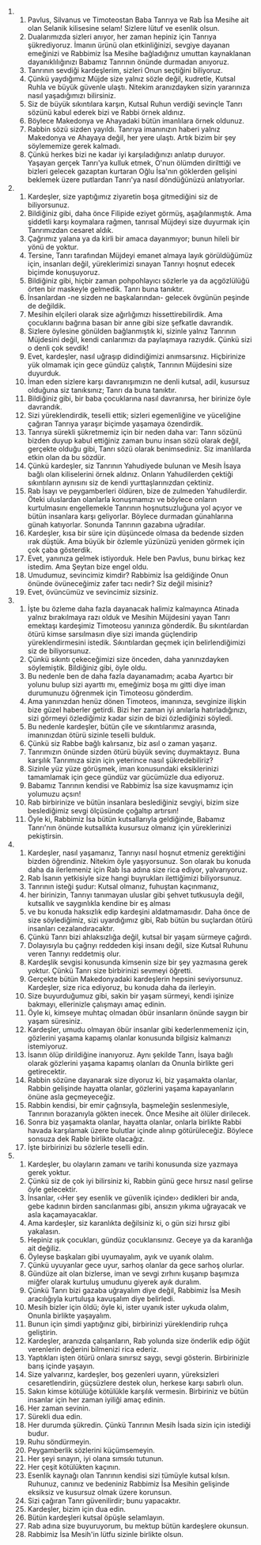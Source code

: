 <ol>
  <li>
    <ol>
      <li>Pavlus, Silvanus ve Timoteostan Baba Tanrıya ve Rab İsa Mesihe ait olan Selanik kilisesine selam! Sizlere lütuf ve esenlik olsun.</li>
      <li>Dualarımızda sizleri anıyor, her zaman hepiniz için Tanrıya şükrediyoruz. İmanın ürünü olan etkinliğinizi, sevgiye dayanan emeğinizi ve Rabbimiz İsa Mesihe bağladığınız umuttan kaynaklanan dayanıklılığınızı Babamız Tanrının önünde durmadan anıyoruz.</li>
      <li>Tanrının sevdiği kardeşlerim, sizleri Onun seçtiğini biliyoruz.</li>
      <li>Çünkü yaydığımız Müjde size yalnız sözle değil, kudretle, Kutsal Ruhla ve büyük güvenle ulaştı. Nitekim aranızdayken sizin yararınıza nasıl yaşadığımızı bilirsiniz.</li>
      <li>Siz de büyük sıkıntılara karşın, Kutsal Ruhun verdiği sevinçle Tanrı sözünü kabul ederek bizi ve Rabbi örnek aldınız.</li>
      <li>Böylece Makedonya ve Ahayadaki bütün imanlılara örnek oldunuz.</li>
      <li>Rabbin sözü sizden yayıldı. Tanrıya imanınızın haberi yalnız Makedonya ve Ahayaya değil, her yere ulaştı. Artık bizim bir şey söylememize gerek kalmadı.</li>
      <li>Çünkü herkes bizi ne kadar iyi karşıladığınızı anlatıp duruyor. Yaşayan gerçek Tanrı'ya kulluk etmek, O'nun ölümden dirilttiği ve bizleri gelecek gazaptan kurtaran Oğlu İsa'nın göklerden gelişini beklemek üzere putlardan Tanrı'ya nasıl döndüğünüzü anlatıyorlar.</li>
    </ol>
  </li>
  <li>
    <ol>
      <li>Kardeşler, size yaptığımız ziyaretin boşa gitmediğini siz de biliyorsunuz.</li>
      <li>Bildiğiniz gibi, daha önce Filipide eziyet görmüş, aşağılanmıştık. Ama şiddetli karşı koymalara rağmen, tanrısal Müjdeyi size duyurmak için Tanrımızdan cesaret aldık.</li>
      <li>Çağrımız yalana ya da kirli bir amaca dayanmıyor; bunun hileli bir yönü de yoktur.</li>
      <li>Tersine, Tanrı tarafından Müjdeyi emanet almaya layık görüldüğümüz için, insanları değil, yüreklerimizi sınayan Tanrıyı hoşnut edecek biçimde konuşuyoruz.</li>
      <li>Bildiğiniz gibi, hiçbir zaman pohpohlayıcı sözlerle ya da açgözlülüğü örten bir maskeyle gelmedik. Tanrı buna tanıktır.</li>
      <li>İnsanlardan -ne sizden ne başkalarından- gelecek övgünün peşinde de değildik.</li>
      <li>Mesihin elçileri olarak size ağırlığımızı hissettirebilirdik. Ama çocuklarını bağrına basan bir anne gibi size şefkatle davrandık.</li>
      <li>Sizlere öylesine gönülden bağlanmıştık ki, sizinle yalnız Tanrının Müjdesini değil, kendi canlarımızı da paylaşmaya razıydık. Çünkü sizi o denli çok sevdik!</li>
      <li>Evet, kardeşler, nasıl uğraşıp didindiğimizi anımsarsınız. Hiçbirinize yük olmamak için gece gündüz çalıştık, Tanrının Müjdesini size duyurduk.</li>
      <li>İman eden sizlere karşı davranışımızın ne denli kutsal, adil, kusursuz olduğuna siz tanıksınız; Tanrı da buna tanıktır.</li>
      <li>Bildiğiniz gibi, bir baba çocuklarına nasıl davranırsa, her birinize öyle davrandık.</li>
      <li>Sizi yüreklendirdik, teselli ettik; sizleri egemenliğine ve yüceliğine çağıran Tanrıya yaraşır biçimde yaşamaya özendirdik.</li>
      <li>Tanrıya sürekli şükretmemiz için bir neden daha var: Tanrı sözünü bizden duyup kabul ettiğiniz zaman bunu insan sözü olarak değil, gerçekte olduğu gibi, Tanrı sözü olarak benimsediniz. Siz imanlılarda etkin olan da bu sözdür.</li>
      <li>Çünkü kardeşler, siz Tanrının Yahudiyede bulunan ve Mesih İsaya bağlı olan kiliselerini örnek aldınız. Onların Yahudilerden çektiği sıkıntıların aynısını siz de kendi yurttaşlarınızdan çektiniz.</li>
      <li>Rab İsayı ve peygamberleri öldüren, bize de zulmeden Yahudilerdir. Öteki uluslardan olanlarla konuşmamızı ve böylece onların kurtulmasını engellemekle Tanrının hoşnutsuzluğuna yol açıyor ve bütün insanlara karşı geliyorlar. Böylece durmadan günahlarına günah katıyorlar. Sonunda Tanrının gazabına uğradılar.</li>
      <li>Kardeşler, kısa bir süre için düşüncede olmasa da bedende sizden ırak düştük. Ama büyük bir özlemle yüzünüzü yeniden görmek için çok çaba gösterdik.</li>
      <li>Evet, yanınıza gelmek istiyorduk. Hele ben Pavlus, bunu birkaç kez istedim. Ama Şeytan bize engel oldu.</li>
      <li>Umudumuz, sevincimiz kimdir? Rabbimiz İsa geldiğinde Onun önünde övüneceğimiz zafer tacı nedir? Siz değil misiniz?</li>
      <li>Evet, övüncümüz ve sevincimiz sizsiniz.</li>
    </ol>
  </li>
  <li>
    <ol>
      <li>İşte bu özleme daha fazla dayanacak halimiz kalmayınca Atinada yalnız bırakılmaya razı olduk ve Mesihin Müjdesini yayan Tanrı emektaşı kardeşimiz Timoteosu yanınıza gönderdik. Bu sıkıntılardan ötürü kimse sarsılmasın diye sizi imanda güçlendirip yüreklendirmesini istedik. Sıkıntılardan geçmek için belirlendiğimizi siz de biliyorsunuz.</li>
      <li>Çünkü sıkıntı çekeceğimizi size önceden, daha yanınızdayken söylemiştik. Bildiğiniz gibi, öyle oldu.</li>
      <li>Bu nedenle ben de daha fazla dayanamadım; acaba Ayartıcı bir yolunu bulup sizi ayarttı mı, emeğimiz boşa mı gitti diye iman durumunuzu öğrenmek için Timoteosu gönderdim.</li>
      <li>Ama yanınızdan henüz dönen Timoteos, imanınıza, sevginize ilişkin bize güzel haberler getirdi. Bizi her zaman iyi anılarla hatırladığınızı, sizi görmeyi özlediğimiz kadar sizin de bizi özlediğinizi söyledi.</li>
      <li>Bu nedenle kardeşler, bütün çile ve sıkıntılarımız arasında, imanınızdan ötürü sizinle teselli bulduk.</li>
      <li>Çünkü siz Rabbe bağlı kalırsanız, biz asıl o zaman yaşarız.</li>
      <li>Tanrımızın önünde sizden ötürü büyük sevinç duymaktayız. Buna karşılık Tanrımıza sizin için yeterince nasıl şükredebiliriz?</li>
      <li>Sizinle yüz yüze görüşmek, iman konusundaki eksiklerinizi tamamlamak için gece gündüz var gücümüzle dua ediyoruz.</li>
      <li>Babamız Tanrının kendisi ve Rabbimiz İsa size kavuşmamız için yolumuzu açsın!</li>
      <li>Rab birbirinize ve bütün insanlara beslediğiniz sevgiyi, bizim size beslediğimiz sevgi ölçüsünde çoğaltıp artırsın!</li>
      <li>Öyle ki, Rabbimiz İsa bütün kutsallarıyla geldiğinde, Babamız Tanrı'nın önünde kutsallıkta kusursuz olmanız için yüreklerinizi pekiştirsin.</li>
    </ol>
  </li>
  <li>
    <ol>
      <li>Kardeşler, nasıl yaşamanız, Tanrıyı nasıl hoşnut etmeniz gerektiğini bizden öğrendiniz. Nitekim öyle yaşıyorsunuz. Son olarak bu konuda daha da ilerlemeniz için Rab İsa adına size rica ediyor, yalvarıyoruz.</li>
      <li>Rab İsanın yetkisiyle size hangi buyrukları ilettiğimizi biliyorsunuz.</li>
      <li>Tanrının isteği şudur: Kutsal olmanız, fuhuştan kaçınmanız,</li>
      <li>her birinizin, Tanrıyı tanımayan uluslar gibi şehvet tutkusuyla değil, kutsallık ve saygınlıkla kendine bir eş alması</li>
      <li>ve bu konuda haksızlık edip kardeşini aldatmamasıdır. Daha önce de size söylediğimiz, sizi uyardığımız gibi, Rab bütün bu suçlardan ötürü insanları cezalandıracaktır.</li>
      <li>Çünkü Tanrı bizi ahlaksızlığa değil, kutsal bir yaşam sürmeye çağırdı.</li>
      <li>Dolayısıyla bu çağrıyı reddeden kişi insanı değil, size Kutsal Ruhunu veren Tanrıyı reddetmiş olur.</li>
      <li>Kardeşlik sevgisi konusunda kimsenin size bir şey yazmasına gerek yoktur. Çünkü Tanrı size birbirinizi sevmeyi öğretti.</li>
      <li>Gerçekte bütün Makedonyadaki kardeşlerin hepsini seviyorsunuz. Kardeşler, size rica ediyoruz, bu konuda daha da ilerleyin.</li>
      <li>Size buyurduğumuz gibi, sakin bir yaşam sürmeyi, kendi işinize bakmayı, ellerinizle çalışmayı amaç edinin.</li>
      <li>Öyle ki, kimseye muhtaç olmadan öbür insanların önünde saygın bir yaşam süresiniz.</li>
      <li>Kardeşler, umudu olmayan öbür insanlar gibi kederlenmemeniz için, gözlerini yaşama kapamış olanlar konusunda bilgisiz kalmanızı istemiyoruz.</li>
      <li>İsanın ölüp dirildiğine inanıyoruz. Aynı şekilde Tanrı, İsaya bağlı olarak gözlerini yaşama kapamış olanları da Onunla birlikte geri getirecektir.</li>
      <li>Rabbin sözüne dayanarak size diyoruz ki, biz yaşamakta olanlar, Rabbin gelişinde hayatta olanlar, gözlerini yaşama kapayanların önüne asla geçmeyeceğiz.</li>
      <li>Rabbin kendisi, bir emir çağrısıyla, başmeleğin seslenmesiyle, Tanrının borazanıyla gökten inecek. Önce Mesihe ait ölüler dirilecek.</li>
      <li>Sonra biz yaşamakta olanlar, hayatta olanlar, onlarla birlikte Rabbi havada karşılamak üzere bulutlar içinde alınıp götürüleceğiz. Böylece sonsuza dek Rable birlikte olacağız.</li>
      <li>İşte birbirinizi bu sözlerle teselli edin.</li>
    </ol>
  </li>
  <li>
    <ol>
      <li>Kardeşler, bu olayların zamanı ve tarihi konusunda size yazmaya gerek yoktur.</li>
      <li>Çünkü siz de çok iyi bilirsiniz ki, Rabbin günü gece hırsız nasıl gelirse öyle gelecektir.</li>
      <li>İnsanlar, ‹‹Her şey esenlik ve güvenlik içinde›› dedikleri bir anda, gebe kadının birden sancılanması gibi, ansızın yıkıma uğrayacak ve asla kaçamayacaklar.</li>
      <li>Ama kardeşler, siz karanlıkta değilsiniz ki, o gün sizi hırsız gibi yakalasın.</li>
      <li>Hepiniz ışık çocukları, gündüz çocuklarısınız. Geceye ya da karanlığa ait değiliz.</li>
      <li>Öyleyse başkaları gibi uyumayalım, ayık ve uyanık olalım.</li>
      <li>Çünkü uyuyanlar gece uyur, sarhoş olanlar da gece sarhoş olurlar.</li>
      <li>Gündüze ait olan bizlerse, iman ve sevgi zırhını kuşanıp başımıza miğfer olarak kurtuluş umudunu giyerek ayık duralım.</li>
      <li>Çünkü Tanrı bizi gazaba uğrayalım diye değil, Rabbimiz İsa Mesih aracılığıyla kurtuluşa kavuşalım diye belirledi.</li>
      <li>Mesih bizler için öldü; öyle ki, ister uyanık ister uykuda olalım, Onunla birlikte yaşayalım.</li>
      <li>Bunun için şimdi yaptığınız gibi, birbirinizi yüreklendirip ruhça geliştirin.</li>
      <li>Kardeşler, aranızda çalışanların, Rab yolunda size önderlik edip öğüt verenlerin değerini bilmenizi rica ederiz.</li>
      <li>Yaptıkları işten ötürü onlara sınırsız saygı, sevgi gösterin. Birbirinizle barış içinde yaşayın.</li>
      <li>Size yalvarırız, kardeşler, boş gezenleri uyarın, yüreksizleri cesaretlendirin, güçsüzlere destek olun, herkese karşı sabırlı olun.</li>
      <li>Sakın kimse kötülüğe kötülükle karşılık vermesin. Birbiriniz ve bütün insanlar için her zaman iyiliği amaç edinin.</li>
      <li>Her zaman sevinin.</li>
      <li>Sürekli dua edin.</li>
      <li>Her durumda şükredin. Çünkü Tanrının Mesih İsada sizin için istediği budur.</li>
      <li>Ruhu söndürmeyin.</li>
      <li>Peygamberlik sözlerini küçümsemeyin.</li>
      <li>Her şeyi sınayın, iyi olana sımsıkı tutunun.</li>
      <li>Her çeşit kötülükten kaçının.</li>
      <li>Esenlik kaynağı olan Tanrının kendisi sizi tümüyle kutsal kılsın. Ruhunuz, canınız ve bedeniniz Rabbimiz İsa Mesihin gelişinde eksiksiz ve kusursuz olmak üzere korunsun.</li>
      <li>Sizi çağıran Tanrı güvenilirdir; bunu yapacaktır.</li>
      <li>Kardeşler, bizim için dua edin.</li>
      <li>Bütün kardeşleri kutsal öpüşle selamlayın.</li>
      <li>Rab adına size buyuruyorum, bu mektup bütün kardeşlere okunsun.</li>
      <li>Rabbimiz İsa Mesih'in lütfu sizinle birlikte olsun.</li>
    </ol>
  </li>
</ol>